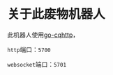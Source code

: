 # 关于此~~废物~~机器人
此机器人使用[go-cqhttp](https://docs.go-cqhttp.org)，

`http`端口：`5700`

`websocket`端口：`5701`
